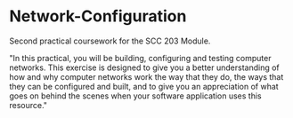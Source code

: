 # Network-Configuration
Second practical coursework for the SCC 203 Module.

"In this practical, you will be building, configuring and testing computer networks. This exercise is designed to give you a better understanding of how and why computer networks work the way that they do, the ways that they can be configured and built, and to give you an appreciation of what goes on behind the scenes when your software application uses this resource."
